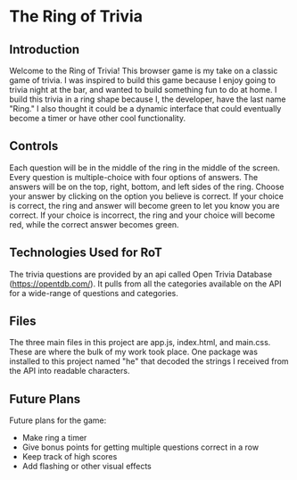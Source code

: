 # The Ring of Trivia

## Introduction

Welcome to the Ring of Trivia!  This browser game is my take on a classic game of trivia.  I was inspired to build this game because I enjoy going to trivia night at the bar, and wanted to build something fun to do at home.  I build this trivia in a ring shape because I, the developer, have the last name "Ring."  I also thought it could be a dynamic interface that could eventually become a timer or have other cool functionality.

## Controls

Each question will be in the middle of the ring in the middle of the screen.  Every question is multiple-choice with four options of answers.  The answers will be on the top, right, bottom, and left sides of the ring.  Choose your answer by clicking on the option you believe is correct.  If your choice is correct, the ring and answer will become green to let you know you are correct.  If your choice is incorrect, the ring and your choice will become red, while the correct answer becomes green.

## Technologies Used for RoT

The trivia questions are provided by an api called Open Trivia Database (https://opentdb.com/).  It pulls from all the categories available on the API for a wide-range of questions and categories.

## Files

The three main files in this project are app.js, index.html, and main.css.  These are where the bulk of my work took place.  One package was installed to this project named "he" that decoded the strings I received from the API into readable characters.

## Future Plans

Future plans for the game:
- Make ring a timer
- Give bonus points for getting multiple questions correct in a row
- Keep track of high scores
- Add flashing or other visual effects
